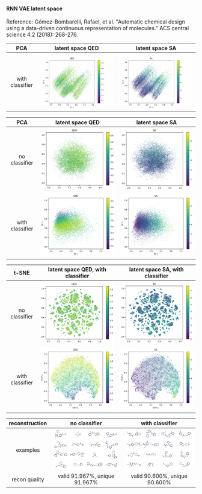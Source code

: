 #### RNN VAE latent space
Reference: Gómez-Bombarelli, Rafael, et al. "Automatic chemical design using a data-driven continuous representation of molecules." ACS central science 4.2 (2018): 268-276.
 
 | PCA | latent space QED    | latent space SA
:-----:|:-------------------------:|:-------------------------:
|with classifier| ![](figures/QED_with_classifier.gif)  | ![](figures/SA.gif) |





 | PCA | latent space QED    | latent space SA
 :-----:|:-------------------------:|:-------------------------:
 | no classifier |  ![](figures/qed_no_classifier.png)  |  ![](figures/sa_no_classifier.png) |
 | with classifier |  ![](figures/qed_classifier.png)  |  ![](figures/sa_classifier.png) |




 | t-SNE | latent space QED, with classifier    | latent space SA, with classifier  
 :-----:|:-------------------------:|:-------------------------:
 | no classifier |  ![](figures/qed_no_classifier_tsne.png)  |  ![](figures/sa_no_classifier_tsne.png) |
 | with classifier |  ![](figures/qed_tsne.png)  |  ![](figures/sa_tsne.png) |


| reconstruction | no classifier    | with classifier  
 :-----:|:-------------------------:|:-------------------------:
|examples | ![](figures/recon_no_classifier.png) | ![](figures/recon.png) |
| recon quality | valid 91.967%, unique 91.967% | valid 90.600%, unique 90.600% | 
